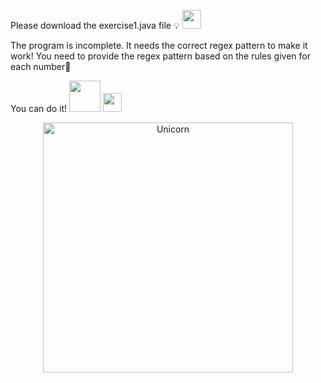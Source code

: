 Please download the exercise1.java file 💡 <img src="https://cultofthepartyparrot.com/parrots/hd/laptop_parrot.gif" width="30" height="30"/>

The program is incomplete. It needs the correct regex pattern to make it work! You need to provide the regex pattern based on the rules given for each number🔎

You can do it! <img src="https://media.giphy.com/media/VgCDAzcKvsR6OM0uWg/giphy.gif" width="50" /> <img src="https://cultofthepartyparrot.com/parrots/dabparrot.gif" width="30" height="30"/>

<p align="center">
  <img height="400" alt="Unicorn" src="https://c.tenor.com/GN73MKBawZYAAAAi/busy-cute.gif" />
</p>
